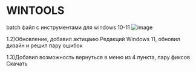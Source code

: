 # WINTOOLS
batch файл с инструментами для windows 10-11
![image](https://github.com/NLSDME/WINTOOLS/assets/93867178/e8939995-53dc-4cec-8eec-425de40306d9)


1.2)Обновление, добавил актицаию Редакций Windows 11, обновил дизайн и решил пару ошибок

1.3)Добавил возможность вернуться в меню из 4 пункта, пару фиксов
Скачать 
